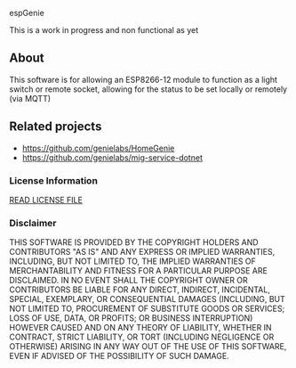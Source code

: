 espGenie

This is a work in progress and non functional as yet

## About

This software is for allowing an ESP8266-12 module to function as a light switch or remote socket, allowing for the status to be set locally or remotely (via MQTT)

## Related projects

- https://github.com/genielabs/HomeGenie
- https://github.com/genielabs/mig-service-dotnet

### License Information

[READ LICENSE FILE](LICENSE)

### Disclaimer

THIS SOFTWARE IS PROVIDED BY THE COPYRIGHT HOLDERS AND CONTRIBUTORS "AS IS" AND ANY EXPRESS OR IMPLIED WARRANTIES, INCLUDING, BUT NOT LIMITED TO, THE IMPLIED WARRANTIES OF MERCHANTABILITY AND FITNESS FOR A PARTICULAR PURPOSE ARE DISCLAIMED. IN NO EVENT SHALL THE COPYRIGHT OWNER OR CONTRIBUTORS BE LIABLE FOR ANY DIRECT, INDIRECT, INCIDENTAL, SPECIAL, EXEMPLARY, OR CONSEQUENTIAL DAMAGES (INCLUDING, BUT NOT LIMITED TO, PROCUREMENT OF SUBSTITUTE GOODS OR SERVICES; LOSS OF USE, DATA, OR PROFITS; OR BUSINESS INTERRUPTION) HOWEVER CAUSED AND ON ANY THEORY OF LIABILITY, WHETHER IN CONTRACT, STRICT LIABILITY, OR TORT (INCLUDING NEGLIGENCE OR OTHERWISE) ARISING IN ANY WAY OUT OF THE USE OF THIS SOFTWARE, EVEN IF ADVISED OF THE POSSIBILITY OF SUCH DAMAGE.